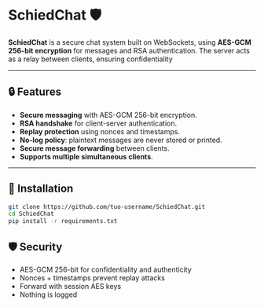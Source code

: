 # SchiedChat 🛡️

**SchiedChat** is a secure chat system built on WebSockets, using **AES-GCM 256-bit encryption** for messages and RSA authentication. The server acts as a relay between clients, ensuring confidentiality  

---

## 🔒 Features

- **Secure messaging** with AES-GCM 256-bit encryption.  
- **RSA handshake** for client-server authentication.  
- **Replay protection** using nonces and timestamps.  
- **No-log policy**: plaintext messages are never stored or printed.  
- **Secure message forwarding** between clients.  
- **Supports multiple simultaneous clients**.  

---

## 🚀 Installation
```bash
git clone https://github.com/tuo-username/SchiedChat.git
cd SchiedChat
pip install -r requirements.txt
```

## 🛡️ Security
- AES-GCM 256-bit for confidentiality and authenticity
- Nonces + timestamps prevent replay attacks
- Forward with session AES keys
- Nothing is logged
